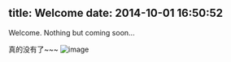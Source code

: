 title: Welcome
date: 2014-10-01 16:50:52
---

Welcome. Nothing but coming soon...

<!--more-->

真的没有了~~~
![image](https://avatars2.githubusercontent.com/u/4298621?v=3&s=460)